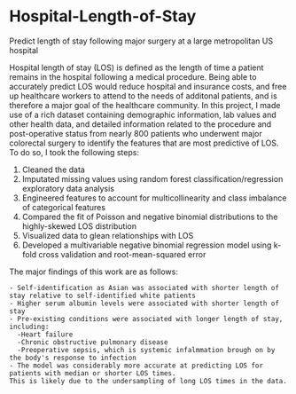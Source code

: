 # Hospital-Length-of-Stay
Predict length of stay following major surgery at a large metropolitan US hospital

Hospital length of stay (LOS) is defined as the length of time a patient remains in the hospital following a medical procedure. Being able to accurately predict LOS would reduce hospital and insurance costs, and free up healthcare workers to attend to the needs of additonal patients, and is therefore a major goal of the healthcare community. In this project, I made use of a rich dataset containing demographic information, lab values and other health data, and detailed information related to the procedure and post-operative status from nearly 800 patients who underwent major colorectal surgery to identify the features that are most predictive of LOS. To do so, I took the following steps:

1) Cleaned the data
2) Imputated missing values using random forest classification/regression exploratory data analysis
3) Engineered features to account for multicollinearity and class imbalance of categorical features
4) Compared the fit of Poisson and negative binomial distributions to the highly-skewed LOS distribution
5) Visualized data to glean relationships with LOS
6) Developed a multivariable negative binomial regression model using k-fold cross validation and root-mean-squared error

The major findings of this work are as follows:

    - Self-identification as Asian was associated with shorter length of stay relative to self-identified white patients
    - Higher serum albumin levels were associated with shorter length of stay
    - Pre-existing conditions were associated with longer length of stay, including:
      -Heart failure
      -Chronic obstructive pulmonary disease
      -Preoperative sepsis, which is systemic infalmmation brough on by the body's response to infection
    - The model was considerably more accurate at predicting LOS for patients with median or shorter LOS times. 
    This is likely due to the undersampling of long LOS times in the data.
    
